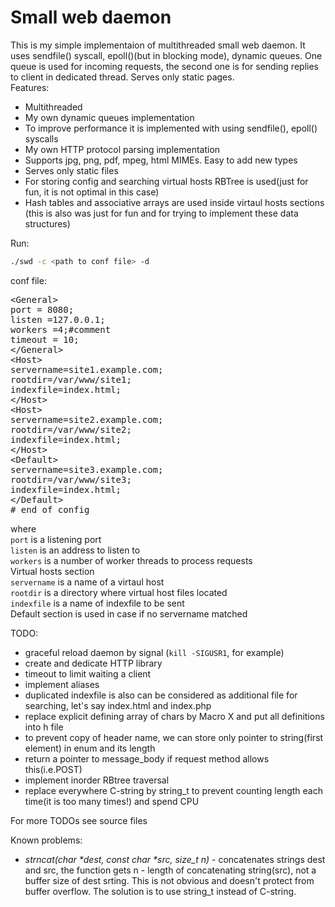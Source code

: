 # Small web daemon

This is my simple implementaion of multithreaded small web daemon. It uses sendfile() syscall, epoll()(but in blocking mode), dynamic queues.
One queue is used for incoming requests, the second one is for sending replies to client in dedicated thread. Serves only static pages.</br>
Features:
* Multithreaded
* My own dynamic queues implementation
* To improve performance it is implemented with using sendfile(), epoll() syscalls
* My own HTTP protocol parsing implementation
* Supports jpg, png, pdf, mpeg, html MIMEs. Easy to add new types
* Serves only static files
* For storing config and searching virtual hosts RBTree is used(just for fun, it is not optimal in this case)
* Hash tables and associative arrays are used inside virtaul hosts sections (this is also was just for fun and for trying to implement these data structures)

Run:
```bash
./swd -c <path to conf file> -d
```

conf file:
<pre>
&lt;General&gt;
port = 8080;
listen =127.0.0.1;
workers =4;#comment
timeout = 10;
&lt;/General&gt;
&ltHost&gt;
servername=site1.example.com;
rootdir=/var/www/site1;
indexfile=index.html;
&lt/Host&gt;
&ltHost&gt;
servername=site2.example.com;
rootdir=/var/www/site2;
indexfile=index.html;
&lt/Host&gt;
&ltDefault&gt;
servername=site3.example.com;
rootdir=/var/www/site3;
indexfile=index.html;
&lt/Default&gt;
# end of config
</pre>

where</br>
```port``` is a listening port</br>
```listen```  is an address to listen to</br>
```workers``` is a number of worker threads to process requests</br>
Virtual hosts section</br>
```servername``` is a name of a virtaul host</br>
```rootdir``` is a directory where virtual host files located</br>
```indexfile``` is a name of indexfile to be sent</br>
Default section is used in case if no servername matched</br>


TODO:

* graceful reload daemon by signal (```kill -SIGUSR1```, for example)
* create and dedicate HTTP library
* timeout to limit waiting a client
* implement aliases
* duplicated indexfile is also can be considered as additional file for searching, let's say index.html and index.php
* replace explicit defining array of chars by Macro X and put all definitions into h file
* to prevent copy of header name, we can store only pointer to string(first element) in enum and its length
* return a pointer to message_body if request method allows this(i.e.POST)
* implement inorder RBtree traversal
* replace everywhere C-string by string_t to prevent counting length each time(it is too many times!) and spend CPU

For more TODOs see source files</br>

Known problems:</br>

* <em>strncat(char *dest, const char *src, size_t n)</em> - concatenates strings dest and src, the function gets n - length of concatenating string(src), not a buffer size of dest srting. This is not obvious and doesn't protect from buffer overflow. The solution is to use string_t instead of C-string.
